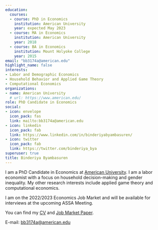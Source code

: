```yaml
---
education:
  courses:
  - course: PhD in Economics
    institution: American University
    year: expected May 2023
  - course: MA in Economics
    institution: American University
    year: 2018
  - course: BA in Economics
    institution: Mount Holyoke College
    year: 2015
email: "bb3174a@american.edu"
highlight_name: false
interests:
- Labor and Demographic Economics
- Household Behavior and Applied Game Theory
- Computational Economics
organizations:
- name: American University
  # url: https://www.american.edu/
role: PhD Candidate in Economics
social:
- icon: envelope
  icon_pack: fas
  link: mailto:bb3174a@american.edu
- icon: linkedin
  icon_pack: fab
  link: https://www.linkedin.com/in/binderiyabyambasuren/
- icon: twitter
  icon_pack: fab
  link: https://twitter.com/binderiya_bya
superuser: true
title: Binderiya Byambasuren
---
```


I am a PhD Candidate in Economics at [American University](https://www.american.edu/). I am a labor economist with a focus on household decision-making and gender inequality. My other research interests include applied game theory and computational economics.

I am on the 2022/2023 Economics Job Market and will be available for interviews at the upcoming ASSA Meeting. 

You can find my [CV](https://binderiyabyambasuren.com/uploads/CV.pdf) and [Job Market Paper](https://binderiyabyambasuren.com/uploads/JMP.pdf).

E-mail: bb3174a@american.edu


